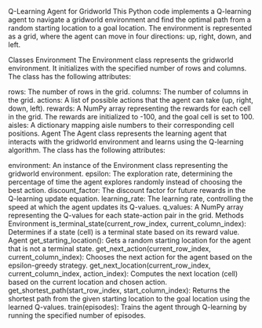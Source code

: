 Q-Learning Agent for Gridworld
This Python code implements a Q-learning agent to navigate a gridworld environment and find the optimal path from a random starting location to a goal location. The environment is represented as a grid, where the agent can move in four directions: up, right, down, and left.

Classes
Environment
The Environment class represents the gridworld environment. It initializes with the specified number of rows and columns. The class has the following attributes:

rows: The number of rows in the grid.
columns: The number of columns in the grid.
actions: A list of possible actions that the agent can take (up, right, down, left).
rewards: A NumPy array representing the rewards for each cell in the grid. The rewards are initialized to -100, and the goal cell is set to 100.
aisles: A dictionary mapping aisle numbers to their corresponding cell positions.
Agent
The Agent class represents the learning agent that interacts with the gridworld environment and learns using the Q-learning algorithm. The class has the following attributes:

environment: An instance of the Environment class representing the gridworld environment.
epsilon: The exploration rate, determining the percentage of time the agent explores randomly instead of choosing the best action.
discount_factor: The discount factor for future rewards in the Q-learning update equation.
learning_rate: The learning rate, controlling the speed at which the agent updates its Q-values.
q_values: A NumPy array representing the Q-values for each state-action pair in the grid.
Methods
Environment
is_terminal_state(current_row_index, current_column_index): Determines if a state (cell) is a terminal state based on its reward value.
Agent
get_starting_location(): Gets a random starting location for the agent that is not a terminal state.
get_next_action(current_row_index, current_column_index): Chooses the next action for the agent based on the epsilon-greedy strategy.
get_next_location(current_row_index, current_column_index, action_index): Computes the next location (cell) based on the current location and chosen action.
get_shortest_path(start_row_index, start_column_index): Returns the shortest path from the given starting location to the goal location using the learned Q-values.
train(episodes): Trains the agent through Q-learning by running the specified number of episodes.
